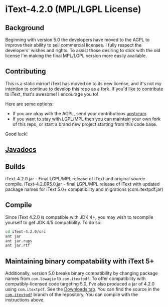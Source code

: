 # iText-4.2.0 (MPL/LGPL License) #

## Background ##

Beginning with version 5.0 the developers have moved to the AGPL to improve their ability to sell commercial licenses. I fully respect the developers' wishes and rights. To assist those desiring to stick with the old license I'm making the final MPL/LGPL version more easily available.

## Contributing ##
This is a static mirror!
iText has moved on to its new license, and it's not my intention to continue to develop this repo as a fork.
If you'd like to contribute to iText, that's awesome! I encourage you to!

Here are some options:
- If you are okay with the AGPL, send your contributions [upstream](http://itextpdf.com/).
- If you want to stay with LGPL/MPL then you can maintain your own fork of this repo, or start a brand new project starting from this code base.

Good luck!

## [Javadocs](http://ymasory.github.com/iText-4.2.0/) ##

## Builds ##

iText-4.2.0.jar - Final LGPL/MPL release of iText and original source compile.
iText-4.2.0R5.0.jar - final LGPL/MPL release of iText with updated package names for iText 5.0+ compatibility and migrations (com.itextpdf.jar)

## Compile ##

Since iText 4.2.0 is compatible with JDK 4+, you may wish to recompile yourself to get JDK 4/5 compatiblity.
To do so:

```sh
cd iText-4.2.0/src
ant jar
ant jar.rups
ant jar.rtf
```

## Maintaining binary compatability with iText 5+ ##

Additionally, version 5.0 breaks binary compatibility by changing package names from ``com.lowagie`` to ``com.itextpdf``.
To offer compatibility with compatibly-licensed code targeting 5.0, I've also produced a jar of 4.2.0 using ``com.itextpdf``.
See the [Downloads tab](https://github.com/ymasory/iText-4.2.0/downloads).
You can find the source in the [``com.itextpdf``](https://github.com/ymasory/iText-4.2.0/tree/com.itextpdf) branch of the repository.
You can compile with the instructions above.
